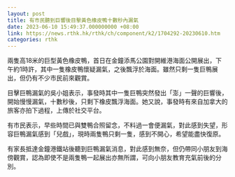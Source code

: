 ```yaml
---
layout: post
title: 有市民聽到巨響後目擊黃色橡皮鴨十數秒內漏氣　
date: 2023-06-10 15:49:37.000000000 +08:00
link: https://news.rthk.hk/rthk/ch/component/k2/1704292-20230610.htm
categories: rthk
---
```


兩隻高18米的巨型黃色橡皮鴨，首日在金鐘添馬公園對開維港海面公開展出，下午約1時許，其中一隻橡皮鴨懷疑漏氣，之後飄浮於海面。雖然只剩一隻巨鴨展出，但仍有不少市民前來觀賞。

目擊巨鴨漏氣的吳小姐表示，事發時其中一隻巨鴨突然發出「澎」一聲的巨響後，開始慢慢漏氣，十數秒後，只剩下橡皮飄浮海面。她又說，事發時有來自加拿大的旅客亦拍下過程，上傳於社交平台。

有市民表示，早些時間已與雙鴨合照留念，不料過一會便漏氣，對此感到失望，形容巨鴨漏氣感到「兒戲」，現時兩隻鴨只剩一隻，感到不開心，希望能盡快復原。

有家長抵達金鐘港鐵站後聽到巨鴨漏氣消息，對此感到無奈，但仍帶同小朋友到海傍觀賞，認為即使不是兩隻鴨一起展出亦無所謂，可向小朋友教育充氣前後的分別。
